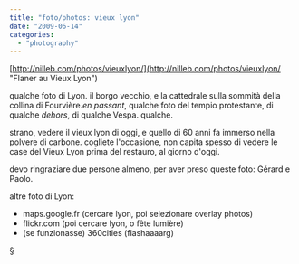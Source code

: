 ```yaml
---
title: "foto/photos: vieux lyon"
date: "2009-06-14"
categories: 
  - "photography"
---
```


[http://nilleb.com/photos/vieuxlyon/](http://nilleb.com/photos/vieuxlyon/ "Flaner au Vieux Lyon")

qualche foto di Lyon. il borgo vecchio, e la cattedrale sulla sommità della collina di Fourvière._en passant_, qualche foto del tempio protestante, di qualche _dehors_, di qualche Vespa. qualche.

strano, vedere il vieux lyon di oggi, e quello di 60 anni fa immerso nella polvere di carbone. cogliete l'occasione, non capita spesso di vedere le case del Vieux Lyon prima del restauro, al giorno d'oggi.

devo ringraziare due persone almeno, per aver preso queste foto: Gérard e Paolo.

altre foto di Lyon:

- maps.google.fr (cercare lyon, poi selezionare overlay photos)
- flickr.com (poi cercare lyon, o fête lumière)
- (se funzionasse) 360cities (flashaaaarg)

§
